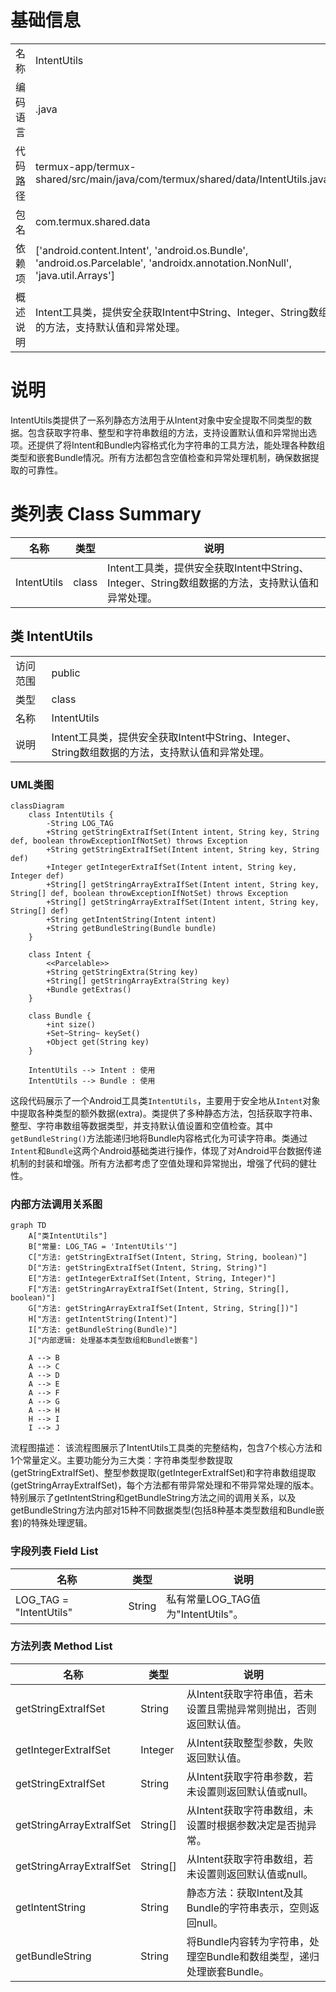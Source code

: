 # 基础信息

|      |      |
|------|------|
| 名称 | IntentUtils |
| 编码语言 | .java |
| 代码路径 | termux-app/termux-shared/src/main/java/com/termux/shared/data/IntentUtils.java |
| 包名 | com.termux.shared.data |
| 依赖项 | ['android.content.Intent', 'android.os.Bundle', 'android.os.Parcelable', 'androidx.annotation.NonNull', 'java.util.Arrays'] |
| 概述说明 | Intent工具类，提供安全获取Intent中String、Integer、String数组的方法，支持默认值和异常处理。 |

# 说明

IntentUtils类提供了一系列静态方法用于从Intent对象中安全提取不同类型的数据。包含获取字符串、整型和字符串数组的方法，支持设置默认值和异常抛出选项。还提供了将Intent和Bundle内容格式化为字符串的工具方法，能处理各种数组类型和嵌套Bundle情况。所有方法都包含空值检查和异常处理机制，确保数据提取的可靠性。

# 类列表 Class Summary

| 名称   | 类型  | 说明 |
|-------|------|-------------|
| IntentUtils | class | Intent工具类，提供安全获取Intent中String、Integer、String数组数据的方法，支持默认值和异常处理。 |



## 类 IntentUtils

|      |      |
|------|------|
| 访问范围 | public |
| 类型 | class |
| 名称 | IntentUtils |
| 说明 | Intent工具类，提供安全获取Intent中String、Integer、String数组数据的方法，支持默认值和异常处理。 |


### UML类图

```mermaid
classDiagram
    class IntentUtils {
        -String LOG_TAG
        +String getStringExtraIfSet(Intent intent, String key, String def, boolean throwExceptionIfNotSet) throws Exception
        +String getStringExtraIfSet(Intent intent, String key, String def)
        +Integer getIntegerExtraIfSet(Intent intent, String key, Integer def)
        +String[] getStringArrayExtraIfSet(Intent intent, String key, String[] def, boolean throwExceptionIfNotSet) throws Exception
        +String[] getStringArrayExtraIfSet(Intent intent, String key, String[] def)
        +String getIntentString(Intent intent)
        +String getBundleString(Bundle bundle)
    }

    class Intent {
        <<Parcelable>>
        +String getStringExtra(String key)
        +String[] getStringArrayExtra(String key)
        +Bundle getExtras()
    }

    class Bundle {
        +int size()
        +Set~String~ keySet()
        +Object get(String key)
    }

    IntentUtils --> Intent : 使用
    IntentUtils --> Bundle : 使用
```

这段代码展示了一个Android工具类`IntentUtils`，主要用于安全地从`Intent`对象中提取各种类型的额外数据(extra)。类提供了多种静态方法，包括获取字符串、整型、字符串数组等数据类型，并支持默认值设置和空值检查。其中`getBundleString()`方法能递归地将Bundle内容格式化为可读字符串。类通过`Intent`和`Bundle`这两个Android基础类进行操作，体现了对Android平台数据传递机制的封装和增强。所有方法都考虑了空值处理和异常抛出，增强了代码的健壮性。


### 内部方法调用关系图

```mermaid
graph TD
    A["类IntentUtils"]
    B["常量: LOG_TAG = 'IntentUtils'"]
    C["方法: getStringExtraIfSet(Intent, String, String, boolean)"]
    D["方法: getStringExtraIfSet(Intent, String, String)"]
    E["方法: getIntegerExtraIfSet(Intent, String, Integer)"]
    F["方法: getStringArrayExtraIfSet(Intent, String, String[], boolean)"]
    G["方法: getStringArrayExtraIfSet(Intent, String, String[])"]
    H["方法: getIntentString(Intent)"]
    I["方法: getBundleString(Bundle)"]
    J["内部逻辑: 处理基本类型数组和Bundle嵌套"]

    A --> B
    A --> C
    A --> D
    A --> E
    A --> F
    A --> G
    A --> H
    H --> I
    I --> J
```

流程图描述：
该流程图展示了IntentUtils工具类的完整结构，包含7个核心方法和1个常量定义。主要功能分为三大类：字符串类型参数提取(getStringExtraIfSet)、整型参数提取(getIntegerExtraIfSet)和字符串数组提取(getStringArrayExtraIfSet)，每个方法都有带异常处理和不带异常处理的版本。特别展示了getIntentString和getBundleString方法之间的调用关系，以及getBundleString方法内部对15种不同数据类型(包括8种基本类型数组和Bundle嵌套)的特殊处理逻辑。

### 字段列表 Field List

| 名称  | 类型  | 说明 |
|-------|-------|------|
| LOG_TAG = "IntentUtils" | String | 私有常量LOG_TAG值为"IntentUtils"。 |

### 方法列表 Method List

| 名称  | 类型  | 说明 |
|-------|-------|------|
| getStringExtraIfSet | String | 从Intent获取字符串值，若未设置且需抛异常则抛出，否则返回默认值。 |
| getIntegerExtraIfSet | Integer | 从Intent获取整型参数，失败返回默认值。 |
| getStringExtraIfSet | String | 从Intent获取字符串参数，若未设置则返回默认值或null。 |
| getStringArrayExtraIfSet | String[] | 从Intent获取字符串数组，未设置时根据参数决定是否抛异常。 |
| getStringArrayExtraIfSet | String[] | 从Intent获取字符串数组，若未设置则返回默认值或null。 |
| getIntentString | String | 静态方法：获取Intent及其Bundle的字符串表示，空则返回null。 |
| getBundleString | String | 将Bundle内容转为字符串，处理空Bundle和数组类型，递归处理嵌套Bundle。 |




